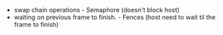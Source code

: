 
- swap chain operations - Semaphore (doesn't block host)
- waiting on previous frame to finish. - Fences (host need to wait til the frame to finish)